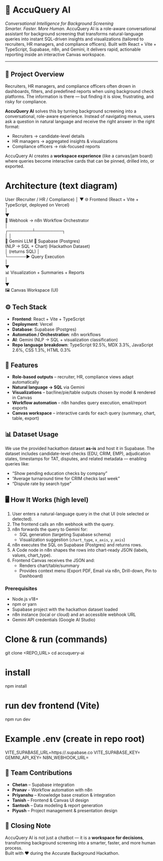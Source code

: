 # 🚀 AccuQuery AI
*Conversational Intelligence for Background Screening*  
*Smarter. Faster. More Human.*
AccuQuery AI is a role-aware conversational assistant for background screening that transforms natural-language queries into instant SQL-driven insights and visualizations (tailored to recruiters, HR managers, and compliance officers). Built with React + Vite + TypeScript, Supabase, n8n, and Gemini, it delivers rapid, actionable reporting inside an interactive Canvas workspace.


---

## 📖 Project Overview
Recruiters, HR managers, and compliance officers often drown in dashboards, filters, and predefined reports when using background check platforms. The information is there — but finding it is slow, frustrating, and risky for compliance.

**AccuQuery AI** solves this by turning background screening into a conversational, role-aware experience. Instead of navigating menus, users ask a question in natural language and receive the right answer in the right format:
- Recruiters → candidate-level details  
- HR managers → aggregated insights & visualizations  
- Compliance officers → risk-focused reports  

AccuQuery AI creates a **workspace experience** (like a canvas/jam board) where queries become interactive cards that can be pinned, drilled into, or exported.
# Architecture (text diagram)

   User (Recruiter / HR / Compliance)
                   │
                   ▼
            🌐 Frontend (React + Vite + TypeScript, deployed on Vercel)  
                   │  
                   ▼  
      🔗 Webhook → n8n Workflow Orchestrator  
                   │  
          ┌────────┴─────────┐  
          │                  │  
   🤖 Gemini LLM       📂 Supabase (Postgres)  
 (NLP → SQL + Chart)      (Hackathon Dataset)  
          │   (returns SQL)   │  
          └──────▶ Query Execution  
                   │   
                   ▼  
     📊 Visualization + Summaries + Reports  
                   │  
                   ▼  
          🖼️ Canvas Workspace (UI)  
## ⚙️ Tech Stack
- **Frontend**: React + Vite + TypeScript  
- **Deployment**: Vercel  
- **Database**: Supabase (Postgres)  
- **Automation / Orchestration**: n8n workflows  
- **AI**: Gemini (NLP → SQL + visualization classification)  
- **Repo language breakdown**: TypeScript 92.5%, MDX 3.3%, JavaScript 2.6%, CSS 1.3%, HTML 0.3%

## 🔑 Features
- **Role-based outputs** – recruiter, HR, compliance views adapt automatically  
- **Natural language → SQL** via Gemini  
- **Visualizations** – bar/line/pie/table outputs chosen by model & rendered in Canvas  
- **Workflow automation** – n8n handles query execution, email/report exports  
- **Canvas workspace** – interactive cards for each query (summary, chart, table, export)

## 📊 Dataset Usage
We use the provided hackathon dataset **as-is** and host it in Supabase. The dataset includes candidate-level checks (EDU, CRIM, EMP), adjudication states, timestamps for TAT, disputes, and related metadata — enabling queries like:
- “Show pending education checks by company”
- “Average turnaround time for CRIM checks last week”
- “Dispute rate by search type”
## 🖥️ How It Works (high level)
1. User enters a natural-language query in the chat UI (role selected or detected).  
2. The frontend calls an n8n webhook with the query.  
3. n8n forwards the query to Gemini for:
   - SQL generation (targeting Supabase schema)
   - Visualization suggestion (`chart_type`, `x_axis`, `y_axis`)
4. n8n executes the SQL on Supabase (Postgres) and returns rows.  
5. A Code node in n8n shapes the rows into chart-ready JSON (labels, values, chart_type).  
6. Frontend Canvas receives the JSON and:
   - Renders chart/table/summary
   - Provides context menu (Export PDF, Email via n8n, Drill-down, Pin to Dashboard)

### Prerequisites
- Node.js v18+  
- npm or yarn  
- Supabase project with the hackathon dataset loaded  
- n8n instance (local or cloud) and an accessible webhook URL  
- Gemini API credentials (Google AI Studio)
# Clone & run (commands)
git clone <REPO_URL>
cd accuquery-ai

# install
npm install

# run dev frontend (Vite)
npm run dev
# Example .env (create in repo root)
VITE_SUPABASE_URL=https://<your-supabase-project>.supabase.co
VITE_SUPABASE_KEY=<your-supabase-key>
GEMINI_API_KEY=<your-gemini-api-key>
N8N_WEBHOOK_URL=<your-n8n-webhook-url>
## 👥 Team Contributions
- **Chetan** – Supabase integration  
- **Pranav** – Workflow automation with n8n  
- **Priyanshu** – Knowledge base creation & integration  
- **Tanish** – Frontend & Canvas UI design  
- **Santosh** – Data modeling & report generation  
- **Piyush** – Project management & presentation design

## 🙌 Closing Note
AccuQuery AI is not just a chatbot — it is a **workspace for decisions**, transforming background screening into a smarter, faster, and more human process.  
Built with ❤️ during the Accurate Background Hackathon.
